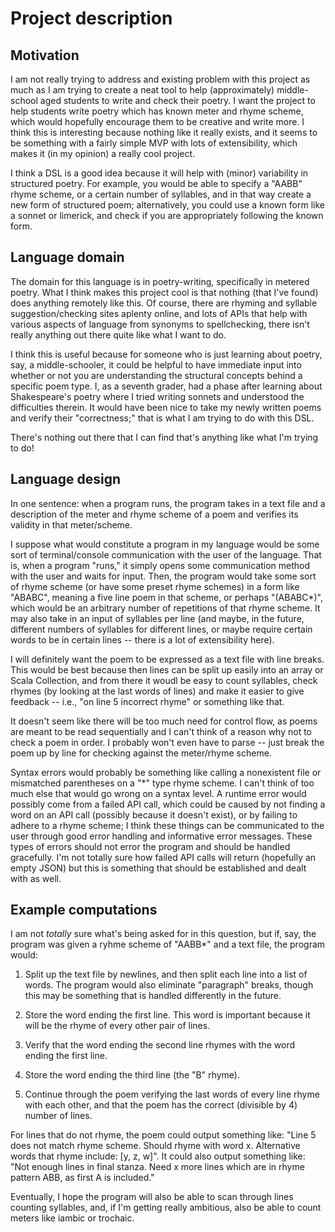 # Project description

## Motivation
I am not really trying to address and existing problem with this project as much as I am trying to create a neat tool to help (approximately) middle-school aged students to write and check their poetry. I want the project to help students write poetry which has known meter and rhyme scheme, which would hopefully encourage them to be creative and write more. I think this is interesting because nothing like it really exists, and it seems to be something with a fairly simple MVP with lots of extensibility, which makes it (in my opinion) a really cool project.

I think a DSL is a good idea because it will help with (minor) variability in structured poetry. For example, you would be able to specify a "AABB" rhyme scheme, or a certain number of syllables, and in that way create a new form of structured poem; alternatively, you could use a known form like a sonnet or limerick, and check if you are appropriately following the known form.

## Language domain
The domain for this language is in poetry-writing, specifically in metered poetry. What I think makes this project cool is that nothing (that I've found) does anything remotely like this. Of course, there are rhyming and syllable suggestion/checking sites aplenty online, and lots of APIs that help with various aspects of language from synonyms to spellchecking, there isn't really anything out there quite like what I want to do. 

I think this is useful because for someone who is just learning about poetry, say, a middle-schooler, it could be helpful to have immediate input into whether or not you are understanding the structural concepts behind a specific poem type. I, as a seventh grader, had a phase after learning about Shakespeare's poetry where I tried writing sonnets and understood the difficulties therein. It would have been nice to take my newly written poems and verify their "correctness;" that is what I am trying to do with this DSL.

There's nothing out there that I can find that's anything like what I'm trying to do!

## Language design
In one sentence: when a program runs, the program takes in a text file and a description of the meter and rhyme scheme of a poem and verifies its validity in that meter/scheme. 

I suppose what would constitute a program in my language would be some sort of terminal/console communication with the user of the language. That is, when a program "runs," it simply opens some communication method with the user and waits for input. Then, the program would take some sort of rhyme scheme (or have some preset rhyme schemes) in a form like "ABABC", meaning a five line poem in that scheme, or perhaps "(ABABC*)", which would be an arbitrary number of repetitions of that rhyme scheme. It may also take in an input of syllables per line (and maybe, in the future, different numbers of syllables for different lines, or maybe require certain words to be in certain lines -- there is a lot of extensibility here).

I will definitely want the poem to be expressed as a text file with line breaks. This would be best because then lines can be split up easily into an array or Scala Collection, and from there it woudl be easy to count syllables, check rhymes (by looking at the last words of lines) and make it easier to give feedback -- i.e., "on line 5 incorrect rhyme" or something like that.

It doesn't seem like there will be too much need for control flow, as poems are meant to be read sequentially and I can't think of a reason why not to check a poem in order. I probably won't even have to parse -- just break the poem up by line for checking against the meter/rhyme scheme. 

Syntax errors would probably be something like calling a nonexistent file or mismatched parentheses on a "*" type rhyme scheme. I can't think of too much else that would go wrong on a syntax level. A runtime error would possibly come from a failed API call, which could be caused by not finding a word on an API call (possibly because it doesn't exist), or by failing to adhere to a rhyme scheme; I think these things can be communicated to the user through good error handling and informative error messages. These types of errors should not error the program and should be handled gracefully. I'm not totally sure how failed API calls will return (hopefully an empty JSON) but this is something that should be established and dealt with as well.

## Example computations

I am not _totally_ sure what's being asked for in this question, but if, say, the program was given a ryhme scheme of "AABB*" and a text file, the program would: 

1. Split up the text file by newlines, and then split each line into a list of words. The program would also eliminate "paragraph" breaks, though this may be something that is handled differently in the future.

2. Store the word ending the first line. This word is important because it will be the rhyme of every other pair of lines.

3. Verify that the word ending the second line rhymes with the word ending the first line.

4. Store the word ending the third line (the "B" rhyme).

5. Continue through the poem verifying the last words of every line rhyme with each other, and that the poem has the correct (divisible by 4) number of lines.

For lines that do not rhyme, the poem could output something like: "Line 5 does not match rhyme scheme. Should rhyme with word x. Alternative words that rhyme include: [y, z, w]". It could also output something like: "Not enough lines in final stanza. Need x more lines which are in rhyme pattern ABB, as first A is included."

Eventually, I hope the program will also be able to scan through lines counting syllables, and, if I'm getting really ambitious, also be able to count meters like iambic or trochaic.